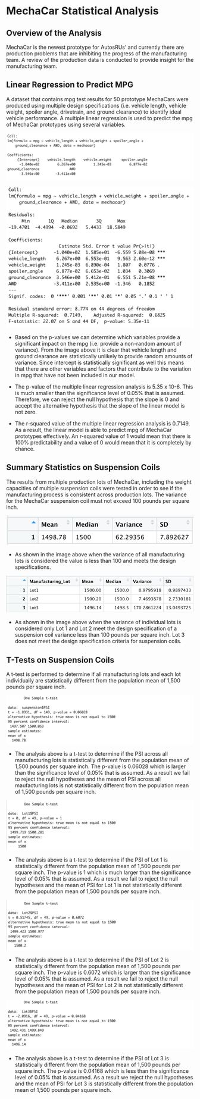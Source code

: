 # MechaCar Statistical Analysis


## Overview of the Analysis
MechaCar is the newest prototype for AutosRUs’ and currently there are production problems that are inhibiting the progress of the manufacturing team. A review of the production data is conducted to provide insight for the manufacturing team. 

## Linear Regression to Predict MPG
A dataset that contains mpg test results for 50 prototype MechaCars were produced using multiple design specifications (i.e. vehicle length, vehicle weight, spoiler angle, drivetrain, and ground clearance) to identify ideal vehicle performance. A multiple linear regression is used to predict the mpg of MechaCar prototypes using several variables. 

![Linear Regression.png](https://github.com/mdhugge/MechaCar_Statistical_Analysis/blob/main/Images/Linear_Regression.png)

![Linear Regression Summary.png](https://github.com/mdhugge/MechaCar_Statistical_Analysis/blob/main/Images/Linear_Regression_Summary.png)

- Based on the p-values we can determine which variables provide a significant impact on the mpg (i.e. provide a non-random amount of variance). From the image above it is clear that vehicle length and ground clearance are statistically unlikely to provide random amounts of variance. Since intercept is statistically significant as well this means that there are other variables and factors that contribute to the variation in mpg that have not been included in our model.

- The p-value of the multiple linear regression analysis is 5.35 x 10-6. This is much smaller than the significance level of 0.05% that is assumed. Therefore, we can reject the null hypothesis that the slope is 0 and accept the alternative hypothesis that the slope of the linear model is not zero.

- The r-squared value of the multiple linear regression analysis is 0.7149. As a result, the linear model is able to predict mpg of MechaCar prototypes effectively. An r-squared value of 1 would mean that there is 100% predictability and a value of 0 would mean that it is completely by chance. 

## Summary Statistics on Suspension Coils
The results from multiple production lots of MechaCar, including the weight capacities of multiple suspension coils were tested in order to see if the manufacturing process is consistent across production lots. The variance for the MechaCar suspension coil must not exceed 100 pounds per square inch.

![Total Summary.png](https://github.com/mdhugge/MechaCar_Statistical_Analysis/blob/main/Images/Total_Summary.png)

- As shown in the image above when the variance of all manufacturing lots is considered the value is less than 100 and meets the design specifications.

![Lot Summary.png](https://github.com/mdhugge/MechaCar_Statistical_Analysis/blob/main/Images/Lot_Summary.png)

- As shown in the image above when the variance of individual lots is considered only Lot 1 and Lot 2 meet the design specification of a suspension coil variance less than 100 pounds per square inch. Lot 3 does not meet the design specification criteria for suspension coils. 

## T-Tests on Suspension Coils
A t-test is performed to determine if all manufacturing lots and each lot individually are statistically different from the population mean of 1,500 pounds per square inch.

![Suspension.png](https://github.com/mdhugge/MechaCar_Statistical_Analysis/blob/main/Images/Suspension.png)

- The analysis above is a t-test to determine if the PSI across all manufacturing lots is statistically different from the population mean of 1,500 pounds per square inch. The p-value is 0.06028 which is larger than the significance level of 0.05% that is assumed. As a result we fail to reject the null hypotheses and the mean of PSI across all maufacturing lots is not statistically different from the population mean of 1,500 pounds per square inch.

![Lot 1.png](https://github.com/mdhugge/MechaCar_Statistical_Analysis/blob/main/Images/Lot1.png)

- The analysis above is a t-test to determine if the PSI of Lot 1 is statistically different from the population mean of 1,500 pounds per square inch. The p-value is 1 which is much larger than the significance level of 0.05% that is assumed. As a result we fail to reject the null hypotheses and the mean of PSI for Lot 1 is not statistically different from the population mean of 1,500 pounds per square inch.

![Lot 2.png](https://github.com/mdhugge/MechaCar_Statistical_Analysis/blob/main/Images/Lot2.png)

- The analysis above is a t-test to determine if the PSI of Lot 2 is statistically different from the population mean of 1,500 pounds per square inch. The p-value is 0.6072 which is larger than the significance level of 0.05% that is assumed. As a result we fail to reject the null hypotheses and the mean of PSI for Lot 2 is not statistically different from the population mean of 1,500 pounds per square inch.

![Lot 3.png](https://github.com/mdhugge/MechaCar_Statistical_Analysis/blob/main/Images/Lot3.png)

- The analysis above is a t-test to determine if the PSI of Lot 3 is statistically different from the population mean of 1,500 pounds per square inch. The p-value is 0.04168 which is less than the significance level of 0.05% that is assumed. As a result we reject the null hypotheses and the mean of PSI for Lot 3 is statistically different from the population mean of 1,500 pounds per square inch.
 
